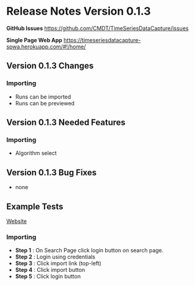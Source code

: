 # Release Notes Version 0.1.3

**GitHub Issues** https://github.com/CMDT/TimeSeriesDataCapture/issues

**Single Page Web App** https://timeseriesdatacapture-spwa.herokuapp.com/#!/home/

## Version 0.1.3 Changes

### Importing
- Runs can be imported
- Runs can be previewed

## Version 0.1.3 Needed Features

### Importing
- Algorithm select 


## Version 0.1.3 Bug Fixes
- none


## Example Tests
[Website](https://timeseriesdatacapture-spwa.herokuapp.com/#!/home/)
### Importing

- **Step 1** : On Search Page click login button on search page.
- **Step 2** : Login using credentials
- **Step 3** : Click import link (top-left)
- **Step 4** : Click import button
- **Step 5** : Click login button


 
